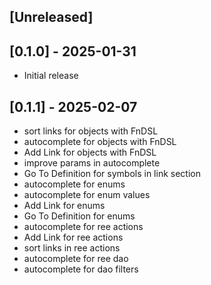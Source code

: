 ## [Unreleased]

## [0.1.0] - 2025-01-31

- Initial release

## [0.1.1] - 2025-02-07

- sort links for objects with FnDSL
- autocomplete for objects with FnDSL
- Add Link for objects with FnDSL
- improve params in autocomplete
- Go To Definition for symbols in link section
- autocomplete for enums
- autocomplete for enum values
- Add Link for enums
- Go To Definition for enums
- autocomplete for ree actions
- Add Link for ree actions
- sort links in ree actions
- autocomplete for ree dao
- autocomplete for dao filters